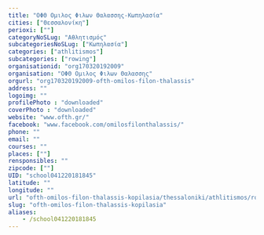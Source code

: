 ```yaml
---
title: "ΟΦΘ Ομιλος Φιλων Θαλασσης-Κωπηλασία"
cities: ["Θεσσαλονίκη"]
perioxi: [""]
categoryNoSLug: "Αθλητισμός"
subcategoriesNoSLug: ["Κωπηλασία"]
categories: ["athlitismos"]
subcategories: ["rowing"]
organisationid: "org170320192009"
organisation: "ΟΦΘ Ομιλος Φιλων Θαλασσης"
orgurl: "org170320192009-ofth-omilos-filon-thalassis"
address: ""
logoimg: ""
profilePhoto : "downloaded"
coverPhoto : "downloaded"
website: "www.ofth.gr/"
facebook: "www.facebook.com/omilosfilonthalassis/"
phone: ""
email: ""
courses: ""
places: [""]
rensponsibles: ""
zipcode: [""]
UID: "school041220181845"
latitude: ""
longitude: ""
url: "ofth-omilos-filon-thalassis-kopilasia/thessaloniki/athlitismos/rowing"
slug: "ofth-omilos-filon-thalassis-kopilasia"
aliases:
    - /school041220181845
---
```





